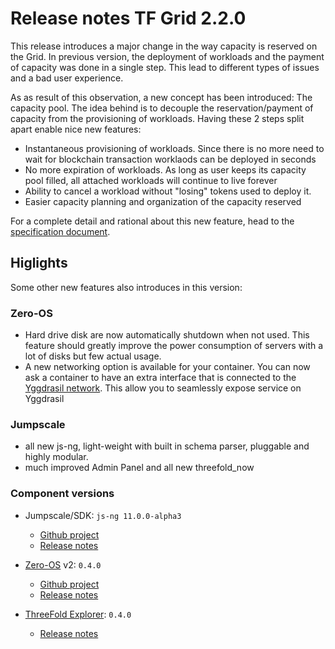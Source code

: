 # Release notes TF Grid 2.2.0

This release introduces a major change in the way capacity is reserved on the Grid. In previous version, the deployment of workloads and the payment of capacity was done in a single step. This lead to different types of issues and a bad user experience.

As as result of this observation, a new concept has been introduced: The capacity pool. The idea behind is to decouple the reservation/payment of capacity from the provisioning of workloads. Having these 2 steps split apart enable nice new features:

* Instantaneous provisioning of workloads. Since there is no more need to wait for blockchain transaction worklaods can be deployed in seconds
* No more expiration of workloads. As long as user keeps its capacity pool filled, all attached workloads will continue to live forever
* Ability to cancel a workload without "losing" tokens used to deploy it.
* Easier capacity planning and organization of the capacity reserved

For a complete detail and rational about this new feature, head to the [specification document](https://github.com/threefoldtech/tfexplorer/blob/master/specs/modify_IT_contract_over_time.md).

## Higlights

Some other new features also introduces in this version:

### Zero-OS

* Hard drive disk are now automatically shutdown when not used. This feature should greatly improve the power consumption of servers with a lot of disks but few actual usage.
* A new networking option is available for your container. You can now ask a container to have an extra interface that is connected to  the [Yggdrasil network](https://yggdrasil-network.github.io). This allow you to seamlessly expose service on Yggdrasil

### Jumpscale

* all new js-ng, light-weight with built in schema parser, pluggable and highly modular.
* much improved Admin Panel and all new threefold_now

### Component versions

* Jumpscale/SDK: `js-ng 11.0.0-alpha3`
  + [Github project](https://github.com/orgs/Threefoldtech/projects/104)
  + [Release notes](https://github.com/threefoldtech/js-sdk/releases/tag/v11.0.0-a3)

* [Zero-OS](threefold__zos) v2: `0.4.0`
  + [Github project](https://github.com/orgs/threefoldtech/projects/72)
  + [Release notes](https://github.com/threefoldtech/zos/releases/tag/v0.4.0)

* [ThreeFold Explorer](threefold__threefold_explorer): `0.4.0`
  + [Release notes](https://github.com/Threefoldtech/tfexplorer/releases/tag/v0.4.0)